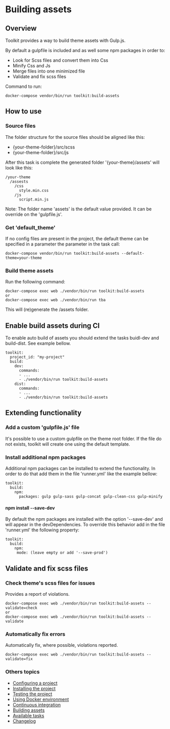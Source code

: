 # Building assets

## Overview

Toolkit provides a way to build theme assets with Gulp.js.

By default a gulpfile is included and as well some npm packages in order to:

- Look for Scss files and convert them into Css
- Minify Css and Js
- Merge files into one minimized file
- Validate and fix scss files

Command to run:
```
docker-compose vendor/bin/run toolkit:build-assets
```

## How to use

### Source files

The folder structure for the source files should be aligned like this:

- {your-theme-folder}/src/scss
- {your-theme-folder}/src/js


After this task is complete the generated folder '{your-theme}/assets' will look like this:

```
/your-theme
  /assests
    /css
      style.min.css
    /js
      script.min.js
```
Note: The folder name 'assets' is the default value provided. It can be override on the 'gulpfile.js'.

### Get 'default_theme'

If no config files are present in the project, the default theme can be specified in a parameter the parameter in the task call:
```
docker-compose vendor/bin/run toolkit:build-assets --default-theme=your-theme
```

### Build theme assets

Run the following command:

```
docker-compose exec web ./vendor/bin/run toolkit:build-assets
or
docker-compose exec web ./vendor/bin/run tba
```

This will (re)generate the /assets folder.

## Enable build assets during CI
To enable auto build of assets you should extend the tasks buidl-dev and build-dist. See example bellow.
```
toolkit:
  project_id: "my-project"
  build:
    dev:
      commands:
      - ...
      - ./vendor/bin/run toolkit:build-assets
    dist:
      commands:
      - ...
      - ./vendor/bin/run toolkit:build-assets
```

## Extending functionality

### Add a custom 'gulpfile.js' file

It's possible to use a custom gulpfile on the theme root folder.
If the file do not exists, toolkit will create one using the default template.

### Install additional npm packages

Additional npm packages can be installed to extend the functionality.
In order to do that add them in the file 'runner.yml' like the example bellow:

```
toolkit:
  build:
    npm:
      packages: gulp gulp-sass gulp-concat gulp-clean-css gulp-minify
```

#### npm install --save-dev

By default the npm packages are installed with the option '--save-dev' and will appear in the devDependencies.
To override this behavior add in the file 'runner.yml' the following property:

```
toolkit:
  build:
    npm:
     mode: (leave empty or add '--save-prod')
```

## Validate and fix scss files

### Check theme's scss files for issues

Provides a report of violations.

```
docker-compose exec web ./vendor/bin/run toolkit:build-assets --validate=check
or
docker-compose exec web ./vendor/bin/run toolkit:build-assets --validate
```

### Automatically fix errors

Automatically fix, where possible, violations reported.

```
docker-compose exec web ./vendor/bin/run toolkit:build-assets --validate=fix
```

### Others topics
- [Configuring a project](/docs/configuring-project.md)
- [Installing the project](/docs/installing-project.md)
- [Testing the project](/docs/testing-project.md)
- [Using Docker environment](/docs/docker-environment.md)
- [Continuous integration](/docs/continuous-integration.md)
- [Building assets](/docs/building-assets.md)
- [Available tasks](/docs/available-tasks.md)
- [Changelog](/CHANGELOG.md)
